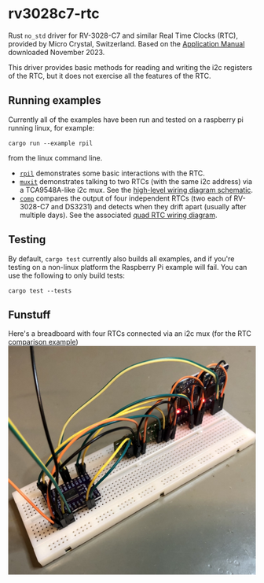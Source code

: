 # rv3028c7-rtc

Rust `no_std` driver for RV-3028-C7 and similar Real Time Clocks (RTC),
provided by Micro Crystal, Switzerland. 
Based on the
[Application Manual](https://www.microcrystal.com/fileadmin/Media/Products/RTC/App.Manual/RV-3028-C7_App-Manual.pdf)
downloaded November 2023.

This driver provides basic methods for reading and writing the i2c registers of the RTC,
but it does not exercise all the features of the RTC. 

## Running examples

Currently all of the examples have been run and tested on a raspberry pi running linux, for example:
```
cargo run --example rpil
 ```
from the linux command line.

- [`rpil`](./examples/rpil.rs) demonstrates some basic interactions with the RTC.
- [`muxit`](./examples/muxit.rs) demonstrates talking to two RTCs (with the same i2c address) via a TCA9548A-like i2c mux. 
See the [high-level wiring diagram schematic](./res/dual-rtc-schematic.pdf).
- [`comp`](./examples/comp.rs) compares the output of four independent RTCs (two each of RV-3028-C7 and DS3231)
and detects when they drift apart (usually after multiple days).
See the associated [quad RTC wiring diagram](./res/comp-quad-rtc-mux.pdf).



## Testing

By default, `cargo test` currently also builds all examples,
and if you're testing on a non-linux platform the Raspberry Pi example will fail. 
You can use the following to only build tests:

```
cargo test --tests
```

## Funstuff

Here's a breadboard with four RTCs connected via an i2c mux (for the RTC [comparison example](./examples/comp.rs))
![](./res/quad-rtc-drift.jpg)